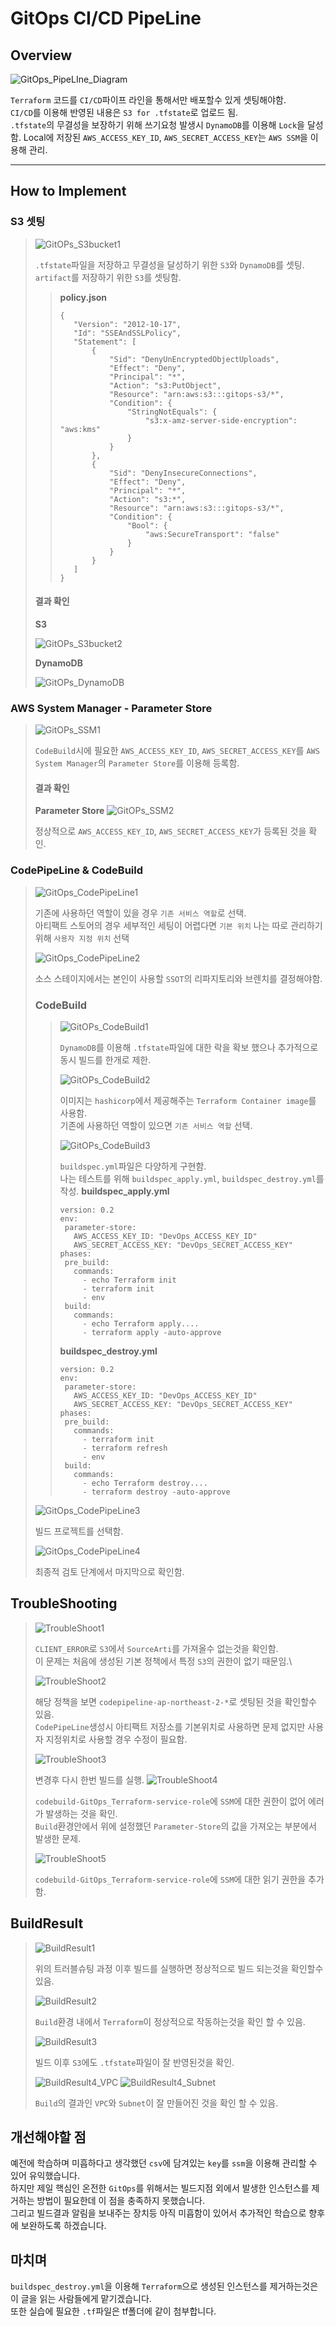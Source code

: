 # **GitOps CI/CD PipeLine**
## **Overview**
![GitOps_PipeLIne_Diagram](./img/GitOps_PipeLine.svg)

`Terraform` 코드를 `CI/CD`파이프 라인을 통해서만 배포할수 있게 셋팅해야함.\
`CI/CD`를 이용해 반영된 내용은 `S3 for .tfstate`로 업로드 됨.\
`.tfstate`의 무결성을 보장하기 위해 쓰기요청 발생시 `DynamoDB`를 이용해 `Lock`을 달성함.
Local에 저장된 `AWS_ACCESS_KEY_ID`, `AWS_SECRET_ACCESS_KEY`는 `AWS SSM`을 이용해 관리.

---

## **How to Implement**
### **S3 셋팅**
>![GitOPs_S3bucket1](./img/GitOPs_S3bucket1.jpg)
>
>`.tfstate`파일을 저장하고 무결성을 달성하기 위한 `S3`와 `DynamoDB`를 셋팅.\
>`artifact`를 저장하기 위한 `S3`를 셋팅함.
>> **policy.json**
>>```
>>{
>>    "Version": "2012-10-17",
>>    "Id": "SSEAndSSLPolicy",
>>    "Statement": [
>>        {
>>            "Sid": "DenyUnEncryptedObjectUploads",
>>            "Effect": "Deny",
>>            "Principal": "*",
>>            "Action": "s3:PutObject",
>>            "Resource": "arn:aws:s3:::gitops-s3/*",
>>            "Condition": {
>>                "StringNotEquals": {
>>                    "s3:x-amz-server-side-encryption": "aws:kms"
>>                }
>>            }
>>        },
>>        {
>>            "Sid": "DenyInsecureConnections",
>>            "Effect": "Deny",
>>            "Principal": "*",
>>            "Action": "s3:*",
>>            "Resource": "arn:aws:s3:::gitops-s3/*",
>>            "Condition": {
>>                "Bool": {
>>                    "aws:SecureTransport": "false"
>>                }
>>            }
>>        }
>>    ]
>>}
>>```
>#### **결과 확인**
> **S3**
>
>![GitOPs_S3bucket2](./img/GitOPs_S3bucket2.jpg)
>
> **DynamoDB**
>
>![GitOPs_DynamoDB](./img/GitOPs_DynamoDB.jpg)
>
### **AWS System Manager - Parameter Store**
>![GitOPs_SSM1](./img/GitOPs_SSM1.jpg)
>
> `CodeBuild`시에 필요한 `AWS_ACCESS_KEY_ID`, `AWS_SECRET_ACCESS_KEY`를 `AWS System Manager`의 `Parameter Store`를 이용해 등록함.
>#### **결과 확인**
>**Parameter Store**
>![GitOPs_SSM2](./img/GitOPs_SSM2.jpg)
>
>정상적으로 `AWS_ACCESS_KEY_ID`, `AWS_SECRET_ACCESS_KEY`가 등록된 것을 확인.
### **CodePipeLine & CodeBuild**
>![GitOps_CodePipeLine1](./img/GitOps_CodePipeLine1.jpg)
>
>기존에 사용하던 역할이 있을 경우 `기존 서비스 역할`로 선택.\
>아티팩트 스토어의 경우 세부적인 세팅이 어렵다면 `기본 위치` 나는 따로 관리하기 위해 `사용자 지정 위치` 선택
>
>![GitOps_CodePipeLine2](./img/GitOps_CodePipeLine2.jpg)
>
>소스 스테이지에서는 본인이 사용할 `SSOT`의 리파지토리와 브렌치를 결정해야함.
> ### **CodeBuild**
>> ![GitOPs_CodeBuild1](./img/GitOps_CodeBuild1.jpg)
>>
>> `DynamoDB`를 이용해 `.tfstate`파일에 대한 락을 확보 했으나 추가적으로 동시 빌드를 한개로 제한.
>>
>> ![GitOPs_CodeBuild2](./img/GitOps_CodeBuild2.jpg)
>>
>> 이미지는 `hashicorp`에서 제공해주는 `Terraform Container image`를 사용함.\
>> 기존에 사용하던 역할이 있으면 `기존 서비스 역할` 선택.
>>
>> ![GitOPs_CodeBuild3](./img/GitOps_CodeBuild3.jpg)
>>
>> `buildspec.yml`파일은 다양하게 구현함.\
>> 나는 테스트를 위해 `buildspec_apply.yml`, `buildspec_destroy.yml`를 작성.
>>**buildspec_apply.yml**
>>```
>>version: 0.2
>>env:
>>  parameter-store:
>>    AWS_ACCESS_KEY_ID: "DevOps_ACCESS_KEY_ID"
>>    AWS_SECRET_ACCESS_KEY: "DevOps_SECRET_ACCESS_KEY"
>>phases:
>>  pre_build:
>>    commands:
>>      - echo Terraform init
>>      - terraform init
>>      - env
>>  build:
>>    commands:
>>      - echo Terraform apply....
>>      - terraform apply -auto-approve
>> ```
>>**buildspec_destroy.yml**
>>```
>>version: 0.2
>>env:
>>  parameter-store:
>>    AWS_ACCESS_KEY_ID: "DevOps_ACCESS_KEY_ID"
>>    AWS_SECRET_ACCESS_KEY: "DevOps_SECRET_ACCESS_KEY"
>>phases:
>>  pre_build:
>>    commands:
>>      - terraform init
>>      - terraform refresh
>>      - env
>>  build:
>>    commands:
>>      - echo Terraform destroy....
>>      - terraform destroy -auto-approve
>>```
>![GitOps_CodePipeLine3](./img/GitOps_CodePipeLine3.jpg)
>
> 빌드 프로젝트를 선택함.
>
>![GitOps_CodePipeLine4](./img/GitOps_CodePipeLine4.jpg)
>
> 최종적 검토 단계에서 마지막으로 확인함.
## **TroubleShooting**
> ![TroubleShoot1](./img/TroubleShoot1.jpg)
>
> `CLIENT_ERROR`로 `S3`에서 `SourceArti`를 가져올수 없는것을 확인함.\
> 이 문제는 처음에 생성된 기본 정책에서 특정 `S3`의 권한이 없기 때문임.\
>
> ![TroubleShoot2](./img/TroubleShoot2.jpg)
>
> 해당 정책을 보면 `codepipeline-ap-northeast-2-*`로 셋팅된 것을 확인할수 있음.\
> `CodePipeLine`생성시 아티팩트 저장소를 기본위치로 사용하면 문제 없지만 사용자 지정위치로 사용할 경우 수정이 필요함.
>
> ![TroubleShoot3](./img/TroubleShoot3.jpg)
>
> 변경후 다시 한번 빌드를 실행.
> ![TroubleShoot4](./img/TroubleShoot4.jpg)
>
> `codebuild-GitOps_Terraform-service-role`에 `SSM`에 대한 권한이 없어 에러가 발생하는 것을 확인.\
> `Build`환경안에서 위에 설정했던 `Parameter-Store`의 값을 가져오는 부분에서 발생한 문제.
>
> ![TroubleShoot5](./img/TroubleShoot5.jpg)
>
> `codebuild-GitOps_Terraform-service-role`에 `SSM`에 대한 읽기 권한을 추가함.
## **BuildResult**
> ![BuildResult1](./img/BuildResult1.jpg)
>
> 위의 트러블슈팅 과정 이후 빌드를 실행하면 정상적으로 빌드 되는것을 확인할수 있음.
>
> ![BuildResult2](./img/BuildResult2.jpg)
>
> `Build`환경 내에서 `Terraform`이 정상적으로 작동하는것을 확인 할 수 있음.
>
> ![BuildResult3](./img/BuildResult3.jpg)
>
> 빌드 이후 `S3`에도 `.tfstate`파일이 잘 반영된것을 확인.
>
> ![BuildResult4_VPC](./img/BuildResult4_VPC.jpg)
> ![BuildResult4_Subnet](./img/BuildResult4_Subnet.jpg)
>
> `Build`의 결과인 `VPC`와 `Subnet`이 잘 만들어진 것을 확인 할 수 있음.
## **개선해야할 점**
예전에 학습하며 미흡하다고 생각했던 `csv`에 담겨있는 `key`를 `ssm`을 이용해 관리할 수 있어 유익했습니다.\
하지만 제일 핵심인 온전한 `GitOps`를 위해서는 빌드지점 외에서 발생한 인스턴스를 제거하는 방법이 필요한데 이 점을 충족하지 못했습니다.\
그리고 빌드결과 알림을 보내주는 장치등 아직 미흡함이 있어서 추가적인 학습으로 향후에 보완하도록 하겠습니다.
## **마치며**
`buildspec_destroy.yml`을 이용해 `Terraform`으로 생성된 인스턴스를 제거하는것은 이 글을 읽는 사람들에게 맡기겠습니다.\
또한 실습에 필요한 `.tf`파일은 tf폴더에 같이 첨부합니다.